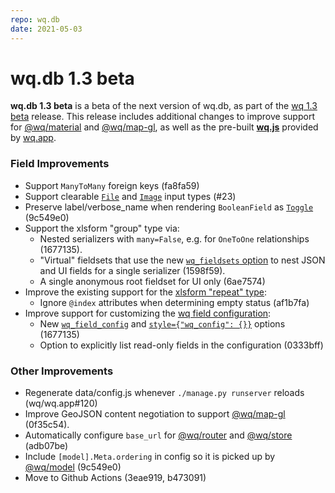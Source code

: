 ```yaml
---
repo: wq.db
date: 2021-05-03
---
```


# wq.db 1.3 beta

**wq.db 1.3 beta** is a beta of the next version of wq.db, as part of the [wq 1.3 beta](./wq-1.3.0b1.md) release.     This release includes additional changes to improve support for [@wq/material](../@wq/material.md) and [@wq/map-gl](../@wq/map-gl.md), as well as the pre-built [**wq.js**](../wq.md) provided by [wq.app](../wq.app/index.md).

### Field Improvements
 * Support `ManyToMany` foreign keys (fa8fa59)
 * Support clearable [`File`](../inputs/File.md) and [`Image`](../inputs/File.md) input types (#23)
 * Preserve label/verbose_name when rendering `BooleanField` as [`Toggle`](../inputs/Toggle.md#boolean-choice-field) (9c549e0)
 * Support the xlsform "group" type via:
     * Nested serializers with `many=False`, e.g. for `OneToOne` relationships (1677135).
     * "Virtual" fieldsets that use the new [`wq_fieldsets` option](../guides/organize-inputs-into-fieldsets.md) to nest JSON and UI fields for a single serializer (1598f59).
     * A single anonymous root fieldset for UI only (6ae7574)
 * Improve the existing support for the [xlsform "repeat" type](../guides/implement-repeating-nested-forms.md):
    * Ignore `@index` attributes when determining empty status (af1b7fa)
 * Improve support for customizing the [wq field configuration](../config.md):
    * New [`wq_field_config`](../guides/define-a-custom-input-type.md) and [`style={"wq_config": {}}`](../guides/define-a-custom-input-type.md) options (1677135) 
    * Option to explicitly list read-only fields in the configuration (0333bff)

### Other Improvements

 * Regenerate data/config.js whenever `./manage.py runserver` reloads (wq/wq.app#120)
 * Improve GeoJSON content negotiation to support [@wq/map-gl](../@wq/map-gl.md) (0f35c54).
 * Automatically configure `base_url` for [@wq/router](../@wq/router.md) and [@wq/store](../@wq/store.md) (adb07be)
 * Include `[model].Meta.ordering` in config so it is picked up by [@wq/model](../@wq/model.md) (9c549e0)
 * Move to Github Actions (3eae919, b473091)
